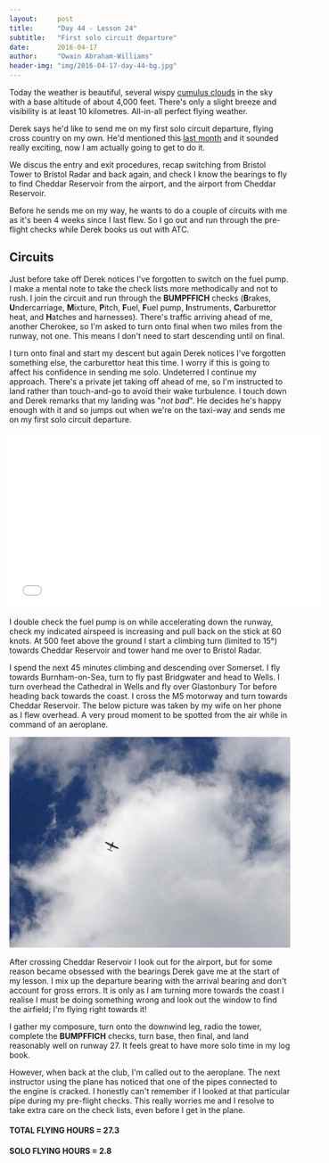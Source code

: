 ```yaml
---
layout:     post
title:      "Day 44 - Lesson 24"
subtitle:   "First solo circuit departure"
date:       2016-04-17
author:     "Owain Abraham-Williams"
header-img: "img/2016-04-17-day-44-bg.jpg"
---
```


Today the weather is beautiful, several wispy [cumulus clouds](http://www.metoffice.gov.uk/learning/clouds/low-level-clouds/cumulus)
in the sky with a base altitude of about 4,000 feet. There's only a slight breeze and
visibility is at least 10 kilometres. All-in-all perfect flying weather.

Derek says he'd like to send me on my first solo circuit departure, flying cross country
on my own. He'd mentioned this [last month](/2016/03/20/day-43-lesson-23-powered-off-approaches/)
and it sounded really exciting, now I am actually going to get to do it.

We discus the entry and exit procedures, recap switching from Bristol Tower to Bristol
Radar and back again, and check I know the bearings to fly to find Cheddar Reservoir from
the airport, and the airport from Cheddar Reservoir.

Before he sends me on my way, he wants to do a couple of circuits with me as it's been 4
weeks since I last flew. So I go out and run through the pre-flight checks while Derek
books us out with ATC.

## Circuits

Just before take off Derek notices I've forgotten to switch on the fuel pump. I make a
mental note to take the check lists more methodically and not to rush. I join the circuit
and run through the **BUMPFFICH** checks (**B**rakes, **U**ndercarriage, **M**ixture,
**P**itch, **F**uel, **F**uel pump, **I**nstruments, **C**arburettor heat, and **H**atches
and harnesses). There's traffic arriving ahead of me, another Cherokee, so I'm asked to
turn onto final when two miles from the runway, not one. This means I don't need to start
descending until on final.

I turn onto final and start my descent but again Derek notices I've forgotten something
else, the carburettor heat this time. I worry if this is going to affect his confidence in
sending me solo. Undeterred I continue my approach. There's a private jet taking off ahead
of me, so I'm instructed to land rather than touch-and-go to avoid their wake turbulence.
I touch down and Derek remarks that my landing was "*not bad*". He decides he's happy
enough with it and so jumps out when we're on the taxi-way and sends me on my first solo
circuit departure.

<iframe width="560" height="315" src="/maps/2016-04-17-day-44-lesson-24-map.html" frameborder="0"></iframe>

I double check the fuel pump is on while accelerating down the runway, check my indicated
airspeed is increasing and pull back on the stick at 60 knots. At 500 feet above the
ground I start a climbing turn (limited to 15&deg;) towards Cheddar Reservoir and tower
hand me over to Bristol Radar.

I spend the next 45 minutes climbing and descending over Somerset. I fly towards
Burnham-on-Sea, turn to fly past Bridgwater and head to Wells. I turn overhead the
Cathedral in Wells and fly over Glastonbury Tor before heading back towards the coast. I
cross the M5 motorway and turn towards Cheddar Reservoir. The below picture was taken by
my wife on her phone as I flew overhead. A very proud moment to be spotted from the air
while in command of an aeroplane.

![Flying solo over Somerset](/img/2016-04-17-day-44-01.jpg)

After crossing Cheddar Reservoir I look out for the airport, but for some reason became
obsessed with the bearings Derek gave me at the start of my lesson. I mix up the departure
bearing with the arrival bearing and don't account for gross errors. It is only as I am
turning more towards the coast I realise I must be doing something wrong and look out
the window to find the airfield; I'm flying right towards it!

I gather my composure, turn onto the downwind leg, radio the tower, complete the
**BUMPFFICH** checks, turn base, then final, and land reasonably well on runway 27. It
feels great to have more solo time in my log book.

However, when back at the club, I'm called out to the aeroplane. The next instructor using
the plane has noticed that one of the pipes connected to the engine is cracked. I honestly
can't remember if I looked at that particular pipe during my pre-flight checks. This
really worries me and I resolve to take extra care on the check lists, even before I get
in the plane.

#### TOTAL FLYING HOURS = 27.3

#### SOLO FLYING HOURS = 2.8